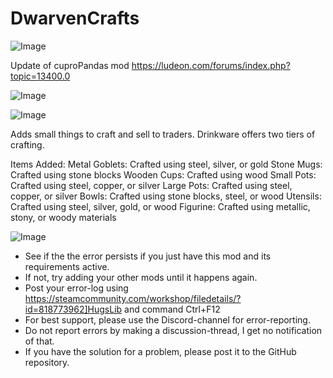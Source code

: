 # DwarvenCrafts

![Image](https://i.imgur.com/buuPQel.png)

Update of cuproPandas mod
https://ludeon.com/forums/index.php?topic=13400.0

![Image](https://i.imgur.com/pufA0kM.png)

	
![Image](https://i.imgur.com/Z4GOv8H.png)


Adds small things to craft and sell to traders. Drinkware offers two tiers of crafting.

Items Added:
Metal Goblets: Crafted using steel, silver, or gold
Stone Mugs: Crafted using stone blocks
Wooden Cups: Crafted using wood
Small Pots: Crafted using steel, copper, or silver
Large Pots: Crafted using steel, copper, or silver
Bowls: Crafted using stone blocks, steel, or wood
Utensils: Crafted using steel, silver, gold, or wood
Figurine: Crafted using metallic, stony, or woody materials


![Image](https://i.imgur.com/PwoNOj4.png)



-  See if the the error persists if you just have this mod and its requirements active.
-  If not, try adding your other mods until it happens again.
-  Post your error-log using https://steamcommunity.com/workshop/filedetails/?id=818773962]HugsLib and command Ctrl+F12
-  For best support, please use the Discord-channel for error-reporting.
-  Do not report errors by making a discussion-thread, I get no notification of that.
-  If you have the solution for a problem, please post it to the GitHub repository.




